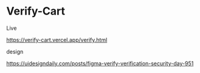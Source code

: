 # Verify-Cart

Live <br>

https://verify-cart.vercel.app/verify.html

design <br> 

https://uidesigndaily.com/posts/figma-verify-verification-security-day-951
